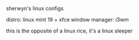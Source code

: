 sherwyn's linux configs

distro: linux mint 19 + xfce
window manager: i3wm

this is the opposite of a linux rice, it's a linux sleeper

